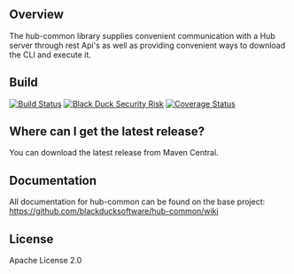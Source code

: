 ## Overview ##
The hub-common library supplies convenient communication with a Hub server through rest Api's as well as providing convenient ways to download the CLI and execute it.

## Build ##

[![Build Status](https://travis-ci.org/blackducksoftware/hub-common.svg?branch=master)](https://travis-ci.org/blackducksoftware/hub-common)
[![Black Duck Security Risk](https://test.duckbuild.io/github/groups/blackducksoftware/locations/hub-common/public/results/branches/master/badge-risk.svg)](https://test.duckbuild.io/github/groups/blackducksoftware/locations/hub-common/public/results/branches/master)
[![Coverage Status](https://coveralls.io/repos/github/blackducksoftware/hub-common/badge.svg?branch=master)](https://coveralls.io/github/blackducksoftware/hub-common?branch=master)

## Where can I get the latest release? ##
You can download the latest release from Maven Central.

## Documentation ##
All documentation for hub-common can be found on the base project:  https://github.com/blackducksoftware/hub-common/wiki

## License ##
Apache License 2.0
